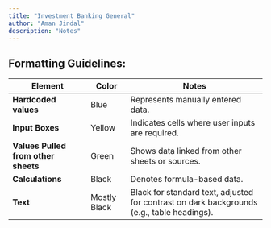 ```yaml
---
title: "Investment Banking General"
author: "Aman Jindal"
description: "Notes"
---
```


## Formatting Guidelines:

| **Element**                 | **Color**     | **Notes**                                                     |
|-----------------------------|---------------|-------------------------------------------------------------|
| **Hardcoded values**        | Blue          | Represents manually entered data.                           |
| **Input Boxes**             | Yellow        | Indicates cells where user inputs are required.             |
| **Values Pulled from other sheets** | Green | Shows data linked from other sheets or sources.             |
| **Calculations**            | Black         | Denotes formula-based data.                                 |
| **Text**                    | Mostly Black  | Black for standard text, adjusted for contrast on dark backgrounds (e.g., table headings). |
